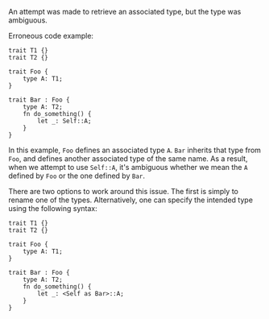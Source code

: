 An attempt was made to retrieve an associated type, but the type was ambiguous.

Erroneous code example:

```compile_fail,E0221
trait T1 {}
trait T2 {}

trait Foo {
    type A: T1;
}

trait Bar : Foo {
    type A: T2;
    fn do_something() {
        let _: Self::A;
    }
}
```

In this example, `Foo` defines an associated type `A`. `Bar` inherits that type
from `Foo`, and defines another associated type of the same name. As a result,
when we attempt to use `Self::A`, it's ambiguous whether we mean the `A` defined
by `Foo` or the one defined by `Bar`.

There are two options to work around this issue. The first is simply to rename
one of the types. Alternatively, one can specify the intended type using the
following syntax:

```
trait T1 {}
trait T2 {}

trait Foo {
    type A: T1;
}

trait Bar : Foo {
    type A: T2;
    fn do_something() {
        let _: <Self as Bar>::A;
    }
}
```

